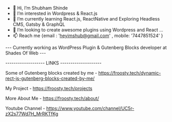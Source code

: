 - 👋 Hi, I’m Shubham Shinde
- 👀 I’m interested in Wordpress & React.js
- 🌱 I’m currently learning React.js, ReactNative and Exploring Headless CMS, Gatsby & GraphQL
- 💞️ I’m looking to create awesome plugins using Wordpress and React ...
- 📫 Reach me {email : 'heyimshub@gmail.com' , mobile: '7447851524' }


--- Currently working as WordPress Plugin & Gutenberg Blocks developer at Shades Of Web ---



------------------- LINKS --------------------

Some of Gutenberg blocks created by me - https://froosty.tech/dynamic-rect-js-gutenberg-blocks-created-by-me/

My Project - https://froosty.tech/projects

More About Me - https://froosty.tech/about/

Youtube Channel - https://www.youtube.com/channel/UC5r-zX2s77Wd7H_MrRKTfKg
